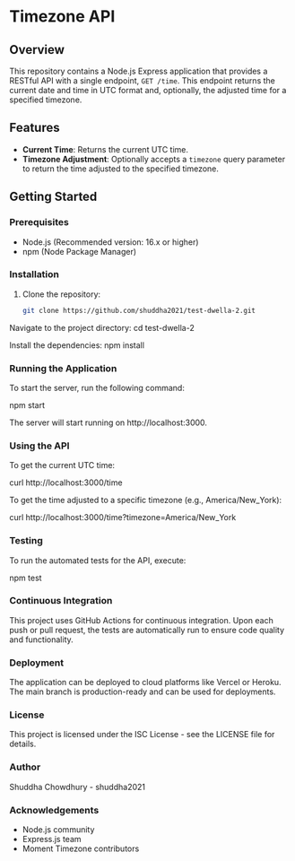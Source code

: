 # Timezone API

## Overview
This repository contains a Node.js Express application that provides a RESTful API with a single endpoint, `GET /time`. This endpoint returns the current date and time in UTC format and, optionally, the adjusted time for a specified timezone.

## Features
- **Current Time**: Returns the current UTC time.
- **Timezone Adjustment**: Optionally accepts a `timezone` query parameter to return the time adjusted to the specified timezone.

## Getting Started

### Prerequisites
- Node.js (Recommended version: 16.x or higher)
- npm (Node Package Manager)

### Installation
1. Clone the repository:
   ```sh
   git clone https://github.com/shuddha2021/test-dwella-2.git
Navigate to the project directory:
cd test-dwella-2

Install the dependencies:
npm install

### Running the Application
To start the server, run the following command:

npm start

The server will start running on http://localhost:3000.

### Using the API
To get the current UTC time:

curl http://localhost:3000/time

To get the time adjusted to a specific timezone (e.g., America/New_York):

curl http://localhost:3000/time?timezone=America/New_York

### Testing
To run the automated tests for the API, execute:

npm test

### Continuous Integration
This project uses GitHub Actions for continuous integration. Upon each push or pull request, the tests are automatically run to ensure code quality and functionality.

### Deployment
The application can be deployed to cloud platforms like Vercel or Heroku. The main branch is production-ready and can be used for deployments.

### License
This project is licensed under the ISC License - see the LICENSE file for details.

### Author
Shuddha Chowdhury - shuddha2021

### Acknowledgements
- Node.js community
- Express.js team
- Moment Timezone contributors
